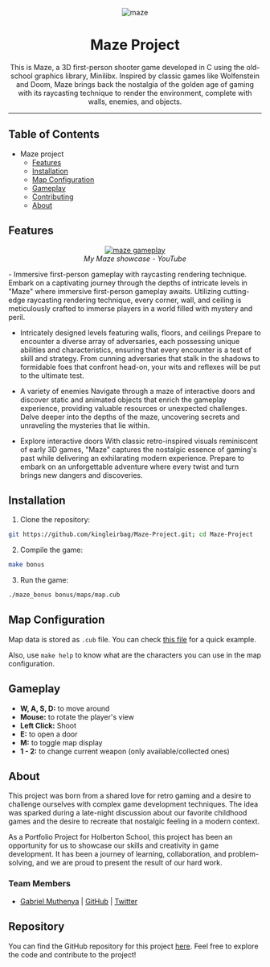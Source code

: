 <p align="center">
        <img src="https://github.com/kingleirbag/Maze-Project/blob/main/assets/gameplay.png" alt="maze" />
    </a>
</p>
<h1 align="center">
	Maze Project
</h1>
<p align="center">This is Maze, a 3D first-person shooter game developed in C using the old-school graphics library, Minilibx. Inspired by classic games like Wolfenstein and Doom, Maze brings back the nostalgia of the golden age of gaming with its raycasting technique to render the environment, complete with walls, enemies, and objects.</p>

---

## Table of Contents

- Maze project
  * [Features](#features)
  * [Installation](#installation)
  * [Map Configuration](#map-configuration)
  * [Gameplay](#gameplay)
  * [Contributing](#contributing)
  * [About](#about)

## Features
<p align="center">
    <a href="https://www.youtube.com/watch?v=R5xD5tAhLZw" target="_blank">
	<img src="https://github.com/kingleirbag/Maze-Project/blob/main/assets/ty.png" alt="maze gameplay" />
    </a>
    <br />
    <i>My Maze showcase - YouTube</i>
</p>
- Immersive first-person gameplay with raycasting rendering technique.
Embark on a captivating journey through the depths of intricate levels in "Maze" where immersive first-person gameplay awaits. Utilizing cutting-edge raycasting rendering technique, every corner, wall, and ceiling is meticulously crafted to immerse players in a world filled with mystery and peril.

- Intricately designed levels featuring walls, floors, and ceilings
Prepare to encounter a diverse array of adversaries, each possessing unique abilities and characteristics, ensuring that every encounter is a test of skill and strategy. From cunning adversaries that stalk in the shadows to formidable foes that confront head-on, your wits and reflexes will be put to the ultimate test.

- A variety of enemies
Navigate through a maze of interactive doors and discover static and animated objects that enrich the gameplay experience, providing valuable resources or unexpected challenges. Delve deeper into the depths of the maze, uncovering secrets and unraveling the mysteries that lie within.

- Explore interactive doors
With classic retro-inspired visuals reminiscent of early 3D games, "Maze" captures the nostalgic essence of gaming's past while delivering an exhilarating modern experience. Prepare to embark on an unforgettable adventure where every twist and turn brings new dangers and discoveries.



## Installation

1. Clone the repository:
```bash
git https://github.com/kingleirbag/Maze-Project.git; cd Maze-Project
```

2. Compile the game:
```bash
make bonus
```

3. Run the game:
```bash
./maze_bonus bonus/maps/map.cub
```

## Map Configuration

Map data is stored as `.cub` file. You can check [this file](bonus/maps/map.cub) for a quick example.

Also, use `make help` to know what are the characters you can use in the map configuration.

## Gameplay

- **W, A, S, D:** to move around
- **Mouse:** to rotate the player's view
- **Left Click:** Shoot
- **E:** to open a door
- **M:** to toggle map display
- **1 - 2:** to change current weapon (only available/collected ones)

## About

This project was born from a shared love for retro gaming and a desire to challenge ourselves with complex game development techniques. The idea was sparked during a late-night discussion about our favorite childhood games and the desire to recreate that nostalgic feeling in a modern context.

As a Portfolio Project for Holberton School, this project has been an opportunity for us to showcase our skills and creativity in game development. It has been a journey of learning, collaboration, and problem-solving, and we are proud to present the result of our hard work.


### Team Members
- [Gabriel Muthenya](https://www.linkedin.com/in/gabriel-muthenya-1a122978/) | [GitHub](https://github.com/kingleirbag) | [Twitter](https://twitter.com/gmthexx)

## Repository

You can find the GitHub repository for this project [here](https://github.com/kingleirbag/Maze-Project.git). Feel free to explore the code and contribute to the project!
